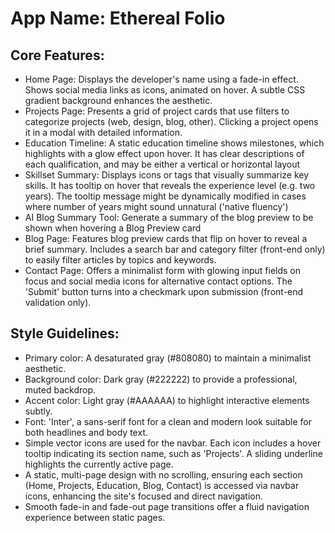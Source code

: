 # **App Name**: Ethereal Folio

## Core Features:

- Home Page: Displays the developer's name using a fade-in effect. Shows social media links as icons, animated on hover. A subtle CSS gradient background enhances the aesthetic.
- Projects Page: Presents a grid of project cards that use filters to categorize projects (web, design, blog, other). Clicking a project opens it in a modal with detailed information.
- Education Timeline: A static education timeline shows milestones, which highlights with a glow effect upon hover. It has clear descriptions of each qualification, and may be either a vertical or horizontal layout
- Skillset Summary: Displays icons or tags that visually summarize key skills. It has tooltip on hover that reveals the experience level (e.g. two years). The tooltip message might be dynamically modified in cases where number of years might sound unnatural ('native fluency')
- AI Blog Summary Tool: Generate a summary of the blog preview to be shown when hovering a Blog Preview card
- Blog Page: Features blog preview cards that flip on hover to reveal a brief summary. Includes a search bar and category filter (front-end only) to easily filter articles by topics and keywords.
- Contact Page: Offers a minimalist form with glowing input fields on focus and social media icons for alternative contact options. The 'Submit' button turns into a checkmark upon submission (front-end validation only).

## Style Guidelines:

- Primary color: A desaturated gray (#808080) to maintain a minimalist aesthetic.
- Background color: Dark gray (#222222) to provide a professional, muted backdrop.
- Accent color: Light gray (#AAAAAA) to highlight interactive elements subtly.
- Font: 'Inter', a sans-serif font for a clean and modern look suitable for both headlines and body text.
- Simple vector icons are used for the navbar. Each icon includes a hover tooltip indicating its section name, such as 'Projects'. A sliding underline highlights the currently active page.
- A static, multi-page design with no scrolling, ensuring each section (Home, Projects, Education, Blog, Contact) is accessed via navbar icons, enhancing the site's focused and direct navigation.
- Smooth fade-in and fade-out page transitions offer a fluid navigation experience between static pages.